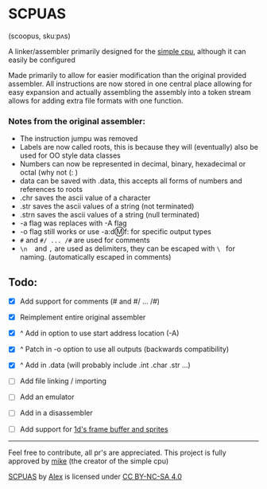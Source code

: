 # SCPUAS
(scoopus, skuːpʌs)

A linker/assembler primarily designed for the [simple cpu](http://simplecpudesign.com/), although it can easily be configured

Made primarily to allow for easier modification than the original provided assembler.
All instructions are now stored in one central place allowing for easy expansion and 
actually assembling the assembly into a token stream allows for adding extra file formats with one function.

### Notes from the original assembler:
- The instruction jumpu was removed
- Labels are now called roots, this is because they will (eventually) also be used for OO style data classes
- Numbers can now be represented in decimal, binary, hexadecimal or octal (why not (: )
- data can be saved with .data, this accepts all forms of numbers and references to roots
- .chr saves the ascii value of a character
- .str saves the ascii values of a string (not terminated)
- .strn saves the ascii values of a string (null terminated)
- -a flag was replaces with -A flag
- -o flag still works or use -a:d:m:f: for specific output types
- `#` and `#/ ... /#` are used for comments
- `\n` ` ` and `,` are used as delimiters, they can be escaped with `\ ` for naming. (automatically escaped in comments)

## Todo:
- [x] Add support for comments (# and #/ ... /#)
- [x] Reimplement entire original assembler
- [x] ^ Add in option to use start address location (-A)
- [x] ^ Patch in -o option to use all outputs (backwards compatibility)
- [x] ^ Add in .data (will probably include .int .char .str ...)

- [ ] Add file linking / importing
- [ ] Add an emulator 
- [ ] Add in a disassembler
- [ ] Add support for [1d's frame buffer and sprites](http://simplecpudesign.com/simple_cpu_v1d_pong/index.html)


-----
Feel free to contribute, all pr's are appreciated.
This project is fully approved by [mike](mailto:mike@simplecpudesign.com) (the creator of the simple cpu)

[SCPUAS](https://github.com/actorpus/SCPUAS) by [Alex](https://github.com/actorpus) is licensed under [CC BY-NC-SA 4.0](https://creativecommons.org/licenses/by-nc-sa/4.0)
